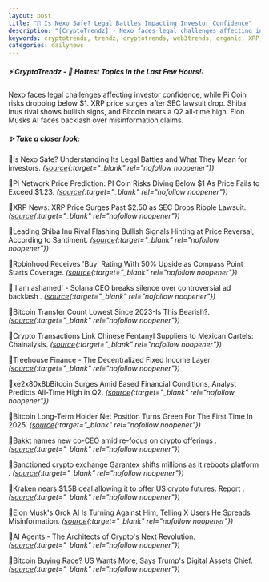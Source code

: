 ```yaml
---
layout: post
title: "🌅 Is Nexo Safe? Legal Battles Impacting Investor Confidence"
description: "[CryptoTrendz] - Nexo faces legal challenges affecting investor confidence, while Pi Coin risks dropping below $1. XRP price surges after SEC lawsuit drop. Shiba Inus rival shows bullish signs, and Bitcoin nears a Q2 all-time high. Elon Musks AI faces backlash over misinformation claims."
keywords: cryptotrendz, trendz, cryptotrends, web3trends, organic, XRP, CEO, crypto, Network, Analyst, Digital, PI, AI, Assets, SEC
categories: dailynews
---
```


##### ⚡ CryptoTrendz - 📌 *Hottest Topics in the Last Few Hours!:*

Nexo faces legal challenges affecting investor confidence, while Pi Coin risks dropping below $1. XRP price surges after SEC lawsuit drop. Shiba Inus rival shows bullish signs, and Bitcoin nears a Q2 all-time high. Elon Musks AI faces backlash over misinformation claims.

##### ✨ *Take a closer look:*


🔹Is Nexo Safe? Understanding Its Legal Battles and What They Mean for Investors. *([source](https://s.avyag.com/zs43){:target="_blank" rel="nofollow noopener"})*

🔹Pi Network Price Prediction: PI Coin Risks Diving Below $1 As Price Fails to Exceed $1.23. *([source](https://s.avyag.com/l3gd){:target="_blank" rel="nofollow noopener"})*

🔹XRP News: XRP Price Surges Past $2.50 as SEC Drops Ripple Lawsuit. *([source](https://s.avyag.com/6ire){:target="_blank" rel="nofollow noopener"})*

🔹Leading Shiba Inu Rival Flashing Bullish Signals Hinting at Price Reversal, According to Santiment. *([source](https://s.avyag.com/s3j0){:target="_blank" rel="nofollow noopener"})*

🔹Robinhood Receives 'Buy' Rating With 50% Upside as Compass Point Starts Coverage. *([source](https://s.avyag.com/ycn4){:target="_blank" rel="nofollow noopener"})*

🔹'I am ashamed' - Solana CEO breaks silence over controversial ad backlash . *([source](https://s.avyag.com/0ngh){:target="_blank" rel="nofollow noopener"})*

🔹Bitcoin Transfer Count Lowest Since 2023-Is This Bearish?. *([source](https://s.avyag.com/6yku){:target="_blank" rel="nofollow noopener"})*

🔹Crypto Transactions Link Chinese Fentanyl Suppliers to Mexican Cartels: Chainalysis. *([source](https://s.avyag.com/lcaf){:target="_blank" rel="nofollow noopener"})*

🔹Treehouse Finance - The Decentralized Fixed Income Layer. *([source](https://s.avyag.com/d07h){:target="_blank" rel="nofollow noopener"})*

🔹xe2x80x8bBitcoin Surges Amid Eased Financial Conditions, Analyst Predicts All-Time High in Q2. *([source](https://s.avyag.com/je2e){:target="_blank" rel="nofollow noopener"})*

🔹Bitcoin Long-Term Holder Net Position Turns Green For The First Time In 2025. *([source](https://s.avyag.com/2219){:target="_blank" rel="nofollow noopener"})*

🔹Bakkt names new co-CEO amid re-focus on crypto offerings . *([source](https://s.avyag.com/zxjf){:target="_blank" rel="nofollow noopener"})*

🔹Sanctioned crypto exchange Garantex shifts millions as it reboots platform . *([source](https://s.avyag.com/ue1j){:target="_blank" rel="nofollow noopener"})*

🔹Kraken nears $1.5B deal allowing it to offer US crypto futures: Report . *([source](https://s.avyag.com/4l0o){:target="_blank" rel="nofollow noopener"})*

🔹Elon Musk's Grok AI Is Turning Against Him, Telling X Users He Spreads Misinformation. *([source](https://s.avyag.com/47wl){:target="_blank" rel="nofollow noopener"})*

🔹AI Agents - The Architects of Crypto's Next Revolution. *([source](https://s.avyag.com/rjj9){:target="_blank" rel="nofollow noopener"})*

🔹Bitcoin Buying Race? US Wants More, Says Trump's Digital Assets Chief. *([source](https://s.avyag.com/qfv6){:target="_blank" rel="nofollow noopener"})*

